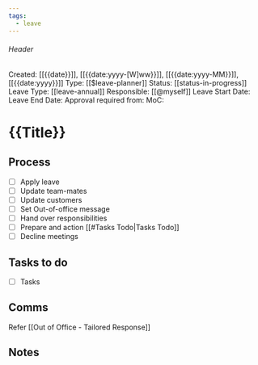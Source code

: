 ```yaml
---
tags:
  - leave
---
```

###### Header
Created: [[{{date}}]], [[{{date:yyyy-[W]ww}}]], [[{{date:yyyy-MM}}]], [[{{date:yyyy}}]]
Type: [[$leave-planner]]
Status: [[status-in-progress]]
Leave Type: [[leave-annual]]
Responsible: [[@myself]]
Leave Start Date: 
Leave End Date: 
Approval required from: 
MoC: 
# {{Title}}

## Process

- [ ] Apply leave
- [ ] Update team-mates
- [ ] Update customers
- [ ] Set Out-of-office message
- [ ] Hand over responsibilities 
- [ ] Prepare and action [[#Tasks Todo|Tasks Todo]]
- [ ] Decline meetings
## Tasks to do

- [ ] Tasks
## Comms

Refer [[Out of Office - Tailored Response]]
## Notes